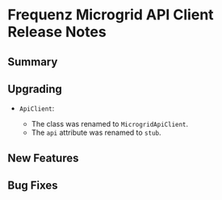 # Frequenz Microgrid API Client Release Notes

## Summary

<!-- Here goes a general summary of what this release is about -->

## Upgrading

- `ApiClient`:

    * The class was renamed to `MicrogridApiClient`.
    * The `api` attribute was renamed to `stub`.

## New Features

<!-- Here goes the main new features and examples or instructions on how to use them -->

## Bug Fixes

<!-- Here goes notable bug fixes that are worth a special mention or explanation -->
